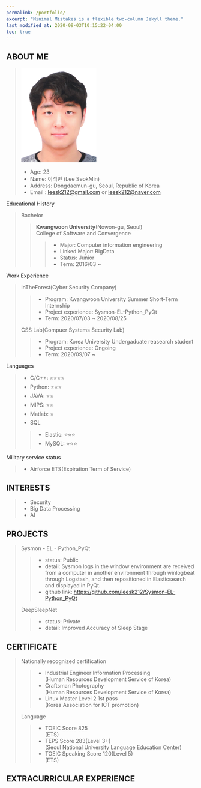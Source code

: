 ```yaml
---
permalink: /portfolio/
excerpt: "Minimal Mistakes is a flexible two-column Jekyll theme."
last_modified_at: 2020-09-03T10:15:22-04:00
toc: true
---
```

<!--classes: wide!-- 메뉴바가 상단 고정됌> 

<!--![ex_screenshot](../assets/images/teaser.png) -->

## **ABOUT ME**
> <img src="../assets/images/b-removebg-preview.png" alt="drawing" width="200"/>
>  
> - Age: 23  
> - Name: 이석민 (Lee SeokMin)  
> - Address:  Dongdaemun-gu, Seoul, Republic of Korea
> - Email : leesk212@gmail.com or leesk212@naver.com

Educational History

 > Bachelor 
 >> **Kwangwoon University**(Nowon-gu, Seoul)  
 >> College of Software and Convergence  
 >>> - Major: Computer information engineering  
 >>> - Linked Major: BigData  
 >>> - Status: Junior  
 >>> - Term: 2016/03 ~ 

Work Experience

> InTheForest(Cyber Security Company) 
>> - Program: Kwangwoon University Summer Short-Term Internship      
>> - Project experience: Sysmon-EL-Python_PyQt
>> - Term: 2020/07/03 ~ 2020/08/25
>  
>CSS Lab(Compuer Systems Security Lab)
>> - Program: Korea University Undergaduate reasearch student      
>> - Project experience: Ongoing
>> - Term: 2020/09/07 ~ 

Languages
> - C/C++:  ⭐⭐⭐⭐  
> - Python: ⭐⭐⭐  
> - JAVA:   ⭐⭐  
> - MIPS:   ⭐⭐
> - Matlab: ⭐
> - SQL    
>> - Elastic: ⭐⭐⭐  
>> - MySQL:   ⭐⭐⭐

Military service status  
> - Airforce ETS(Expiration Term of Service)

## **INTERESTS**
> - Security  
> - Big Data Processing  
> - AI   

## **PROJECTS**
> Sysmon - EL - Python_PyQt  
>> - status: Public  
>> - detail: Sysmon logs in the window environment are received from a computer in another environment through winlogbeat through Logstash, and then repositioned in Elasticsearch and displayed in PyQt.  
>> - github link: https://github.com/leesk212/Sysmon-EL-Python_PyQt  
>  
> DeepSleepNet  
>> - status: Private
>> - detail: Improved Accuracy of Sleep Stage

## **CERTIFICATE**

> Nationally recognized certification  
>> - Industrial Engineer Information Processing  
(Human Resources Development Service of Korea)
>> - Craftsman Photography  
(Human Resources Development Service of Korea)
>> - Linux Master Level 2 1st pass  
(Korea Association for ICT promotion)  
>  
> Language  
>> - TOEIC Score 825  
(ETS)
>> - TEPS Score 283(Level 3+)  
(Seoul National University Language Education Center)
>> - TOEIC Speaking Score 120(Level 5)  
(ETS)

## **EXTRACURRICULAR EXPERIENCE**

